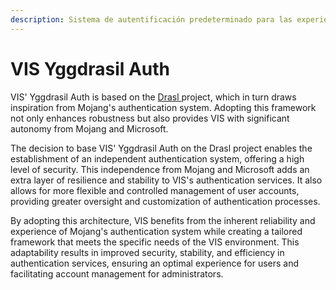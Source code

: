 ```yaml
---
description: Sistema de autentificación predeterminado para las experiencias de VI Software
---
```


# VIS Yggdrasil Auth

VIS' Yggdrasil Auth is based on the [Drasl ](https://github.com/unmojaned/drasl)project, which in turn draws inspiration from Mojang's authentication system. Adopting this framework not only enhances robustness but also provides VIS with significant autonomy from Mojang and Microsoft.

The decision to base VIS' Yggdrasil Auth on the Drasl project enables the establishment of an independent authentication system, offering a high level of security. This independence from Mojang and Microsoft adds an extra layer of resilience and stability to VIS's authentication services. It also allows for more flexible and controlled management of user accounts, providing greater oversight and customization of authentication processes.

By adopting this architecture, VIS benefits from the inherent reliability and experience of Mojang's authentication system while creating a tailored framework that meets the specific needs of the VIS environment. This adaptability results in improved security, stability, and efficiency in authentication services, ensuring an optimal experience for users and facilitating account management for administrators.
